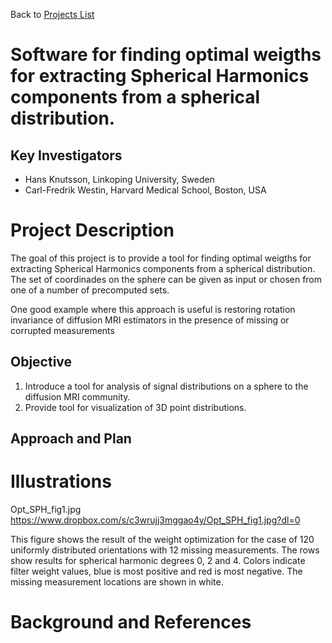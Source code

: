 Back to [Projects List](../../README.md#ProjectsList)

# Software for finding optimal weigths for extracting Spherical Harmonics components from a spherical distribution.

## Key Investigators

- Hans Knutsson, Linkoping University, Sweden
- Carl-Fredrik Westin, Harvard Medical School, Boston, USA

# Project Description

<!-- Add a short paragraph describing the project. -->

The goal of this project is to provide a tool for finding optimal weigths for extracting Spherical Harmonics components from a spherical distribution. The set of coordinades on the sphere can be given as input or chosen from one of a number of precomputed sets.

One good example where this approach is useful is restoring rotation invariance of diffusion MRI estimators in the presence of missing or corrupted measurements 


## Objective

<!-- Describe here WHAT you would like to achieve (what you will have as end result). -->

1. Introduce a tool for analysis of signal distributions on a sphere to the diffusion MRI community.
2. Provide tool for visualization of 3D point distributions.

## Approach and Plan

<!-- Describe here HOW you would like to achieve the objectives stated above. -->

<!-- 1. Discuss / demo the CMB platform
2. Integrate ITK into the CMB plaform
3. Integrate display of oriented image data in VTK
4. Basic thresholding -->

<!--## Progress and Next Steps-->

<!-- Update this section as you make progress, describing of what you have ACTUALLY DONE. If there are specific steps that you could not complete then you can describe them here, too. -->



# Illustrations

<!-- Add pictures and links to videos that demonstrate what has been accomplished.
![Description of picture](Example2.jpg)
![Some more images](Example2.jpg)
-->
Opt_SPH_fig1.jpg
https://www.dropbox.com/s/c3wrujj3mggao4y/Opt_SPH_fig1.jpg?dl=0

This figure shows the result of the weight optimization for the case of 120 uniformly distributed orientations with 12 missing measurements. The rows show results for spherical harmonic degrees 0, 2 and 4. Colors indicate filter weight values, blue is most positive and red is most negative. The missing measurement locations are shown in white. 

# Background and References

<!-- If you developed any software, include link to the source code repository. If possible, also add links to sample data, and to any relevant publications. -->
